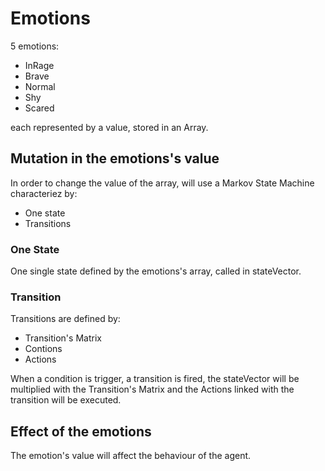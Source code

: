 # Emotions

5 emotions:

- InRage
- Brave
- Normal
- Shy
- Scared

each represented by a value, stored in an Array.

## Mutation in the emotions's value

In order to change the value of the array, will use a Markov State Machine characteriez by:

- One state
- Transitions

### One State

One single state defined by the emotions's array, called in stateVector.

### Transition

Transitions are defined by:

- Transition's Matrix
- Contions
- Actions

When a condition is trigger, a transition is fired, the stateVector will be multiplied with the Transition's Matrix and the Actions linked with the transition will be executed.

## Effect of the emotions

The emotion's value will affect the behaviour of the agent.

